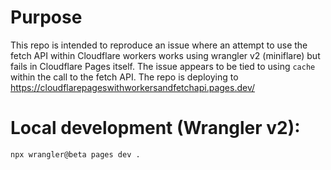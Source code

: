 # Purpose

This repo is intended to reproduce an issue where an attempt to use the fetch API within Cloudflare workers works using wrangler v2 (miniflare) but fails in Cloudflare Pages itself. The issue appears to be tied to using `cache` within the call to the fetch API. The repo is deploying to https://cloudflarepageswithworkersandfetchapi.pages.dev/

# Local development (Wrangler v2):

```
npx wrangler@beta pages dev .
```
